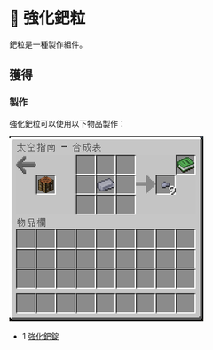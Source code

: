 # 💎 強化鈀粒

鈀粒是一種製作組件。

## 獲得

### 製作

強化鈀粒可以使用以下物品製作：

![](<../.gitbook/assets/image (226) (1).png>)

* 1 [強化鈀錠](reinforced-palladium-ingot.md)
